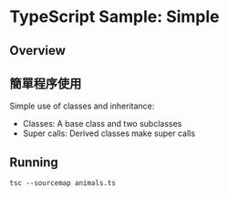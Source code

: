 # TypeScript Sample: Simple 

## Overview 
## 簡單程序使用
Simple use of classes and inheritance:
- Classes:  A base class and two subclasses 
- Super calls: Derived classes make super calls


## Running 

`tsc --sourcemap animals.ts`
